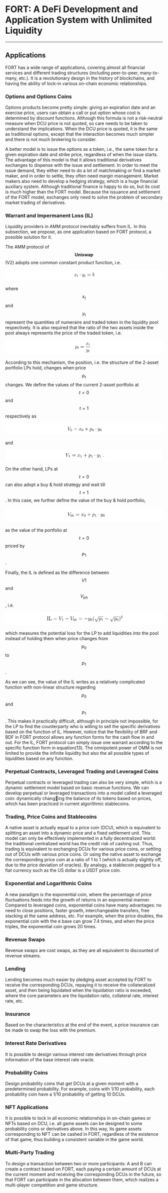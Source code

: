 # FORT: A DeFi Development and Application System with Unlimited Liquidity

---

## Applications

FORT has a wide range of applications, covering almost all financial services and different trading
structures (including peer-to-peer, many-to-many, etc.). It is a revolutionary design in the history
of blockchains, and having the ability of lock-in various on-chain economic relationships.

### Options and Options Coins

Options products become pretty simple: giving an expiration date and an exercise price, users
can obtain a call or put option whose cost is determined by discount functions. Although this
formula is not a risk-neutral measure when DCU price is not quoted, so care needs to be taken to
understand the implications. When the DCU price is quoted, it is the same as traditional options,
except that the interaction becomes much simpler and there is not much brokering to consider.

A better model is to issue the options as a token, i.e., the same token for a given expiration date
and strike price, regardless of when the issue starts. The advantage of this model is that it allows
traditional derivatives exchanges to dispense with the issue and settlement. In order to meet the
issue demand, they either need to do a lot of matchmaking or find a market maker, and in order
to settle, they often need margin management. Market makers also need to develop a hedging
strategy, which is a huge financial auxiliary system. Although traditional finance is happy to
do so, but its cost is much higher than the FORT model. Because the issuance and settlement
of the FORT model, exchanges only need to solve the problem of secondary market trading of
derivatives.

### Warrant and Impermanent Loss (IL)

Liquidity providers in AMM protocol inevitably suffers from IL. In this subsection, we propose, as one application based on FORT protocol, a possible solution for it. 

The AMM protocol of $$\textbf{Uniswap}$$ (V2) adopts one common constant product function, i.e.

![](../Image/V212.png)

where $$x_t$$ and $$y_t$$ represent the quantities of numeraire and traded token in the liquidity pool respectively. It is also required that the ratio of the two assets inside the pool always represents the price of the traded token, i.e.

![](../Image/V213.png)

According to this mechanism, the position, i.e. the structure of the 2-asset portfolio LPs hold, changes when price $$p_t$$ changes. We define the values of the current 2-asset portfolio at $$t=0$$ and $$t=1$$ respectively as

![](../Image/V214.png)

and

![](../Image/V215.png)

On the other hand,  LPs at $$t=0$$ can also adopt a buy & hold strategy and wait till $$t=1$$. In this case, we further define the value of the buy & hold portfolio, 

![](../Image/V216.png)

as the value of the portfolio at $$t=0$$ priced by $$p_1$$.

Finally, the IL is defined as the difference between $$V1$$ and $$V_{bh}$$, i.e.

![](../Image/V217.png)

which measures the potential loss for the LP to add liquidities into the pool instead of holding them when price changes from $$p_0$$ to $$p_1$$.

As we can see, the value of the IL writes as a relatively complicated function with non-linear structure regarding $$p_0$$ and $$p_1$$. This makes it practically difficult, although in principle not impossible, for the LP to find the counterparty who is willing to sell the specific derivatives based on the function of IL. However, notice that the flexibility of BRF and BDF in FORT protocol allows any function forms for the cash flow in and out. For the IL, FORT protocol can simply issue one warrant according to the specific function form in equation(13). The omnipotent power of OMM is not limited to provide the infinite liquidity but also the all possible types of liquidities based on any function.

### Perpetual Contracts, Leveraged Trading and Leveraged Coins

Perpetual contracts or leveraged trading can also be very simple, which is a dynamic
settlement model based on basic revenue functions. We can develop perpetual or
leveraged transactions into a model called a leveraged coin: dynamically changing the balance of its tokens based on prices, which has been practiced in current
algorithmic stablecoins.

### Trading, Price Coins and Stablecoins

A native asset is actually equal to a price coin (DCU), which is equivalent to splitting an asset
into a dynamic price and a fixed settlement unit. This model can only be effectively implemented
in a fully decentralized world: the traditional centralized world has the credit risk of cashing out.
Thus, trading is equivalent to exchanging DCUs for various price coins, or settling out of DCUs
with various price coins. Or using the native asset to exchange the corresponding price coin at a
ratio of 1 to 1 (which is actually slightly off, due to the price deviation of oracles). By analogy, a
stablecoin pegged to a fiat currency such as the US dollar is a USDT price coin.

### Exponential and Logarithmic Coins

A new paradigm is the exponential coin, where the percentage of price fluctuations feeds into
the growth of returns in an exponential manner. Compared to leveraged coins, exponential coins
have many advantages: no need to close positions, faster growth, interchangeable transfers, free
stacking at the same address, etc. For example, when the price doubles, the exponential coin with
the e base can grow 7.4 times, and when the price triples, the exponential coin grows 20 times.

### Revenue Swaps

Revenue swaps are cost swaps, as they are all equivalent to discounted of revenue streams.

### Lending

Lending becomes much easier by pledging asset accepted by FORT to receive the corresponding
DCUs, repaying it to receive the collateralized asset, and then being liquidated when the liquidation ratio is exceeded, where the core parameters are the liquidation ratio, collateral rate, interest
rate, etc.

### Insurance

Based on the characteristics at the end of the event, a price insurance can be made to swap the
loss with the premium.

### Interest Rate Derivatives

It is possible to design various interest rate derivatives through price information of the base
interest rate oracle.

### Probability Coins

Design probability coins that get DCUs at a given moment with a predetermined probability. For
example, coins with 1/10 probability, each probability coin have a 1/10 probability of getting 10
DCUs.

### NFT Applications

It is possible to lock in all economic relationships in on-chain games or NFTs based on DCU,
i.e. all game assets can be designed to some probability coins or derivatives above. In this way,
its game assets corresponding to NFT can be cashed in FORT, regardless of the existence of that
game, thus building a consistent variable in the game world.

### Multi-Party Trading

To design a transaction between two or more participants: A and B can create a contract based
on FORT, each paying a certain amount of DCUs at the current moment and receiving the corresponding DCUs in the future, so that FORT can participate in the allocation between them, which
realizes a multi-player competition and game structure.